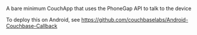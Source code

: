 A bare minimum CouchApp that uses the PhoneGap API to talk to the device

To deploy this on Android, see https://github.com/couchbaselabs/Android-Couchbase-Callback
